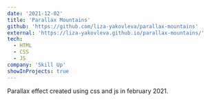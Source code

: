 ```yaml
---
date: '2021-12-02'
title: 'Parallax Mountains'
github: 'https://github.com/liza-yakovleva/parallax-mountains'
external: 'https://liza-yakovleva.github.io/parallax-mountains/'
tech:
  - HTML
  - CSS
  - JS
company: 'Skill Up'
showInProjects: true
---
```


Parallax effect created using css and js in february 2021.
